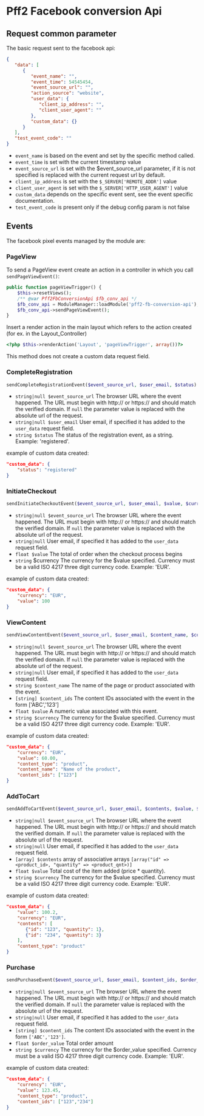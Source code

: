# Pff2 Facebook conversion Api

## Request common parameter

The basic request sent to the facebook api:
```json
{
   "data": [
      {
         "event_name": "",
         "event_time": 54545454,
         "event_source_url": "",
         "action_source": "website",
         "user_data": {
            "client_ip_address": "",
            "client_user_agent": ""
         },
         "custom_data": {}
      }
   ],
   "test_event_code": ""
}
```
* `event_name` is based on the event and set by the specific method called.
* `event_time` is set with the current timestamp value
* `event_source_url` is set with the $event_source_url parameter, if it is not specified is replaced with the current request url by default. 
* `client_ip_address` is set with the `$_SERVER['REMOTE_ADDR']` value
* `client_user_agent` is set with the `$_SERVER['HTTP_USER_AGENT']` value
* `custom_data` depends on the specific event sent, see the event specific documentation.
* `test_event_code` is present only if the debug config param is not false

## Events

The facebook pixel events managed by the module are:
 
### PageView

To send a PageView event create an action in a controller in which you call `sendPageViewEvent()`:
```php 
public function pageViewTrigger() {
    $this->resetViews();
    /** @var Pff2FbConversionApi $fb_conv_api */
    $fb_conv_api = ModuleManager::loadModule('pff2-fb-conversion-api');
    $fb_conv_api->sendPageViewEvent();
}
``` 
Insert a render action in the main layout which refers to the action created (for ex. in the Layout_Controller)

```php
<?php $this->renderAction('Layout', 'pageViewTrigger', array())?>
```

This method does not create a custom data request field.

### CompleteRegistration
```php
sendCompleteRegistrationEvent($event_source_url, $user_email, $status)
```
* `string|null $event_source_url` The browser URL where the event happened. The URL must begin with http:// or https:// and should match the verified domain.
If `null` the parameter value is replaced with the absolute url of the request.
* `string|null $user_email` User email, if specified it has added to the `user_data` request field.
* `string $status` The status of the registration event, as a string. Example: 'registered'.

example of custom data created:

```json
"custom_data": {
    "status": "registered"
}
```
### InitiateCheckout

```php
sendInitiateCheckoutEvent($event_source_url, $user_email, $value, $currency = "EUR")
```
 * `string|null $event_source_url` The browser URL where the event happened. The URL must begin with http:// or https:// and should match the verified domain. If `null` the parameter value is replaced with the absolute url of the request.
 * `string|null` User email, if specified it has added to the `user_data` request field.
 * `float $value` The total of order when the checkout process begins
 * `string` $currency The currency for the $value specified. Currency must be a valid ISO 4217 three digit currency code. Example: 'EUR'.

example of custom data created:

```json
"custom_data": {
    "currency": "EUR",
    "value": 100
}
```

### ViewContent

```php
sendViewContentEvent($event_source_url, $user_email, $content_name, $content_ids, $value, $currency = "EUR")
```

 * `string|null $event_source_url` The browser URL where the event happened. The URL must begin with http:// or https:// and should match the verified domain. If `null` the parameter value is replaced with the absolute url of the request.
 * `string|null` User email, if specified it has added to the `user_data` request field.
 * `string $content_name` The name of the page or product associated with the event.
 * `[string] $content_ids` The content IDs associated with the event in the form ['ABC','123']
 * `float $value` A numeric value associated with this event.
 * `string $currency` The currency for the $value specified. Currency must be a valid ISO 4217 three digit currency code. Example: 'EUR'.

example of custom data created:

```json
"custom_data": {
    "currency": "EUR",
    "value": 60.00,
    "content_type": "product",
    "content_name": "Name of the product",
    "content_ids": ["123"]
}
```

### AddToCart

```php
sendAddToCartEvent($event_source_url, $user_email, $contents, $value, $currency = "EUR")
```

* `string|null $event_source_url` The browser URL where the event happened. The URL must begin with http:// or https:// and should match the verified domain. If `null` the parameter value is replaced with the absolute url of the request.
* `string|null` User email, if specified it has added to the `user_data` request field.
* `[array] $contents` array of associative arrays `[array("id" => <product_id>, "quantity" => <product_qnt>)]`
* `float $value` Total cost of the item added (price * quantity).
* `string $currency` The currency for the $value specified. Currency must be a valid ISO 4217 three digit currency code. Example: 'EUR'.

example of custom data created: 
```json
"custom_data": {
    "value": 100.2,
    "currency": "EUR",
    "contents": [
       {"id": "123", "quantity": 1},
       {"id": "234", "quantity": 3}
    ],
    "content_type": "product"
}
```

### Purchase

```php
sendPurchaseEvent($event_source_url, $user_email, $content_ids, $order_value, $currency = "EUR")
```

* `string|null $event_source_url` The browser URL where the event happened. The URL must begin with http:// or https:// and should match the verified domain. If `null` the parameter value is replaced with the absolute url of the request.
* `string|null` User email, if specified it has added to the `user_data` request field.
* `[string] $content_ids` The content IDs associated with the event in the form `['ABC','123']`.
* `float $order_value` Total order amount
* `string $currency` The currency for the $order_value specified. Currency must be a valid ISO 4217 three digit currency code. Example: 'EUR'.

example of custom data created:

```json
"custom_data": {
    "currency": "EUR",
    "value": 123.45,
    "content_type": "product",
    "content_ids": ["123","234"]
}
```

